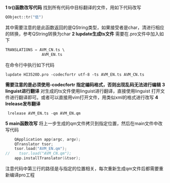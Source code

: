 **1 tr()函数改写代码**
找到所有代码中目标翻译的文件，用如下代码改写
```c++
QObject::tr("低")
```
其中需要注意的是此函数返回的是QString类型，如果接受者是char，清进行相应的转换，参考QString转换为char
**2 lupdate生成ts文件**
需要在.pro文件中加入如下
```c++
TRANSLATIONS = AVM_CN.ts \
                AVM_EN.ts
```
在命令行中执行如下代码
```shell
lupdate HI3520D.pro -codecfortr utf-8 -ts AVM_EN.ts AVM_CN.ts
```
**需要注意的是必须使用-codecfortr 指定编码格式，否则出现乱码无法进行编辑**
**3 linguist进行翻译**
对生成的ts文件使用linguist进行翻译，直接使用linguist 打开文件进行翻译即可。或者可以直接用vim打开文件，用类似xml的格式进行改写
**4 lrelease发布翻译**
```shell
 lrelease AVM_EN.ts -qm AVM_EN.qm
```
**5 main函数改写**
将上一步生成的qm文件拷贝到指定位置，然后在main文件中改写代码
```c++
    QApplication app(argc, argv);
    QTranslator tsor;
    tsor.load("AVM_EN.qm");
//    tsor.load("AVM_CN.qm");
    app.installTranslator(&tsor);
```
注意代码中第三行的路径是与指定的位置相关，每次重新生成qm文件后都需要重新编译pro工程





